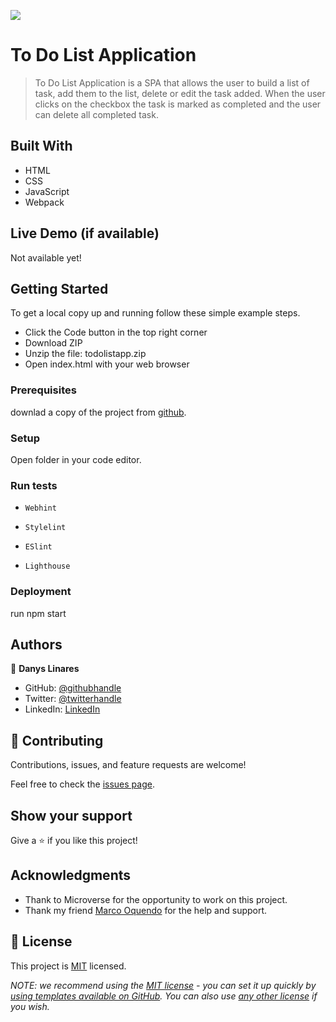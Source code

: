 ![](https://img.shields.io/badge/Microverse-blueviolet)

# To Do List Application

> To Do List Application is a SPA that allows the user to build a list of task, add them to the list, delete or edit the task added. When  the user clicks on the checkbox the task is marked as completed and the user can delete all completed task.


## Built With

- HTML
- CSS
- JavaScript
- Webpack

## Live Demo (if available)

Not available yet!


## Getting Started

To get a local copy up and running follow these simple example steps.

- Click the Code button in the top right corner
- Download ZIP
- Unzip the file: todolistapp.zip
- Open index.html with your web browser

### Prerequisites

downlad a copy of the project from [github](https://github.com/d4nQw3rty/todolistapp).


### Setup

Open folder in your code editor.

### Run tests

- `Webhint`

- `Stylelint`

- `ESlint`

- `Lighthouse`

### Deployment

run npm start

## Authors

👤 **Danys Linares**

- GitHub: [@githubhandle](https://github.com/d4nQw3rty)
- Twitter: [@twitterhandle](https://twitter.com/Danys_Linares)
- LinkedIn: [LinkedIn](https://www.linkedin.com/in/danys-linares-6a328b238?lipi=urn%3Ali%3Apage%3Ad_flagship3_profile_view_base_contact_details%3BnkyI5IMjTzSg4PVJIZh%2BMw%3D%3D)

## 🤝 Contributing

Contributions, issues, and feature requests are welcome!

Feel free to check the [issues page](../../issues/).

## Show your support

Give a ⭐️ if you like this project!

## Acknowledgments

- Thank to Microverse for the opportunity to work on this project.
- Thank my friend [Marco Oquendo](https://www.linkedin.com/in/marco-vinicio-oquendo-4a289156/) for the help and support.


## 📝 License

This project is [MIT](MIT.md) licensed.

_NOTE: we recommend using the [MIT license](https://choosealicense.com/licenses/mit/) - you can set it up quickly by [using templates available on GitHub](https://docs.github.com/en/communities/setting-up-your-project-for-healthy-contributions/adding-a-license-to-a-repository). You can also use [any other license](https://choosealicense.com/licenses/) if you wish._
